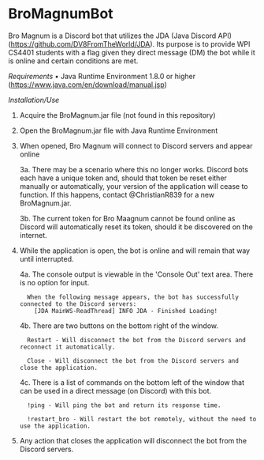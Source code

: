 # BroMagnumBot

Bro Magnum is a Discord bot that utilizes the JDA (Java Discord API) (https://github.com/DV8FromTheWorld/JDA). Its purpose is to provide WPI CS4401 students with a flag given they direct message (DM) the bot while it is online and certain conditions are met.

*Requirements*
• Java Runtime Environment 1.8.0 or higher (https://www.java.com/en/download/manual.jsp)

*Installation/Use*
1.  Acquire the BroMagnum.jar file (not found in this repository)

2.  Open the BroMagnum.jar file with Java Runtime Environment

3.  When opened, Bro Magnum will connect to Discord servers and appear online
      
      3a. There may be a scenario where this no longer works. Discord bots each have a unique token and, should that token be reset either manually or automatically, your version of the application will cease to function. If this happens, contact @ChristianR839 for a new BroMagnum.jar.
      
      3b. The current token for Bro Maagnum cannot be found online as Discord will automatically reset its token, should it be discovered on the internet.

4.  While the application is open, the bot is online and will remain that way until interrupted.
      
      4a. The console output is viewable in the 'Console Out' text area. There is no option for input.
          
          When the following message appears, the bot has successfully connected to the Discord servers:
            [JDA MainWS-ReadThread] INFO JDA - Finished Loading!
      
      4b. There are two buttons on the bottom right of the window.
          
          Restart - Will disconnect the bot from the Discord servers and reconnect it automatically.
          
          Close - Will disconnect the bot from the Discord servers and close the application.
      
      4c. There is a list of commands on the bottom left of the window that can be used in a direct message (on Discord) with this bot.
          
          !ping - Will ping the bot and return its response time.
          
          !restart_bro - Will restart the bot remotely, without the need to use the application.

5. Any action that closes the application will disconnect the bot from the Discord servers.
